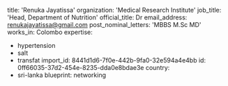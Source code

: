 title: 'Renuka Jayatissa'
organization: 'Medical Research Institute'
job_title: 'Head, Department of Nutrition'
official_title: Dr
email_address: renukajayatissa@gmail.com
post_nominal_letters: 'MBBS M.Sc MD'
works_in: Colombo
expertise:
  - hypertension
  - salt
  - transfat
import_id: 8441d1d6-7f0e-442b-9fa0-32e594a4e4bb
id: 0ff66035-37d2-454e-8235-dda0e8bdae3e
country:
  - sri-lanka
blueprint: networking

